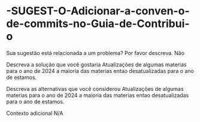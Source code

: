 # -SUGEST-O-Adicionar-a-conven-o-de-commits-no-Guia-de-Contribui-o

Sua sugestão está relacionada a um problema? Por favor descreva.
Não

Descreva a solução que você gostaria
Atualizações de algumas materias para o ano de 2024 a maioria das materias entao desatualizadas para o ano de estamos.

Descreva as alternativas que você considerou
Atualizações de algumas materias para o ano de 2024 a maioria das materias entao desatualizadas para o ano de estamos.

Contexto adicional
N/A
